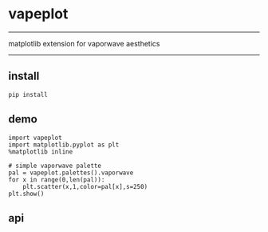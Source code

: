 # vapeplot

---

matplotlib extension for vaporwave aesthetics 

---

## install

```
pip install 
```

## demo

```
import vapeplot
import matplotlib.pyplot as plt
%matplotlib inline 

# simple vaporwave palette
pal = vapeplot.palettes().vaporwave
for x in range(0,len(pal)):
	plt.scatter(x,1,color=pal[x],s=250)
plt.show()
```

## api
